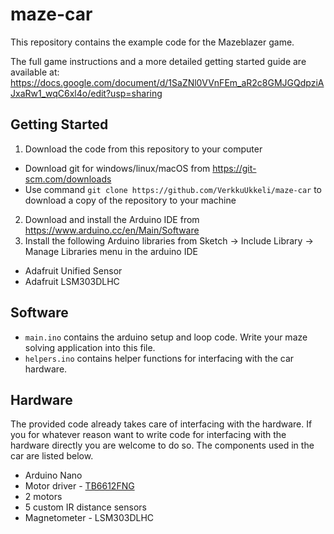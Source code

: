 # maze-car
This repository contains the example code for the Mazeblazer game. 

The full game instructions and a more detailed getting started guide are available at:
https://docs.google.com/document/d/1SaZNl0VVnFEm_aR2c8GMJGQdpziAJxaRw1_wqC6xl4o/edit?usp=sharing

## Getting Started
1. Download the code from this repository to your computer
- Download git for windows/linux/macOS from https://git-scm.com/downloads
- Use command `git clone https://github.com/VerkkuUkkeli/maze-car` to download a copy of the repository to your machine
2. Download and install the Arduino IDE from https://www.arduino.cc/en/Main/Software
3. Install the following Arduino libraries from Sketch -> Include Library -> Manage Libraries menu in the arduino IDE
- Adafruit Unified Sensor
- Adafruit LSM303DLHC

## Software
- `main.ino` contains the arduino setup and loop code. Write your maze solving application into this file.
- `helpers.ino` contains helper functions for interfacing with the car hardware.

## Hardware
The provided code already takes care of interfacing with the hardware. If you for whatever reason want to write code for interfacing with the hardware directly you are welcome to do so. The components used in the car are listed below.

- Arduino Nano
- Motor driver - [TB6612FNG](https://learn.sparkfun.com/tutorials/tb6612fng-hookup-guide)
- 2 motors
- 5 custom IR distance sensors
- Magnetometer - LSM303DLHC
